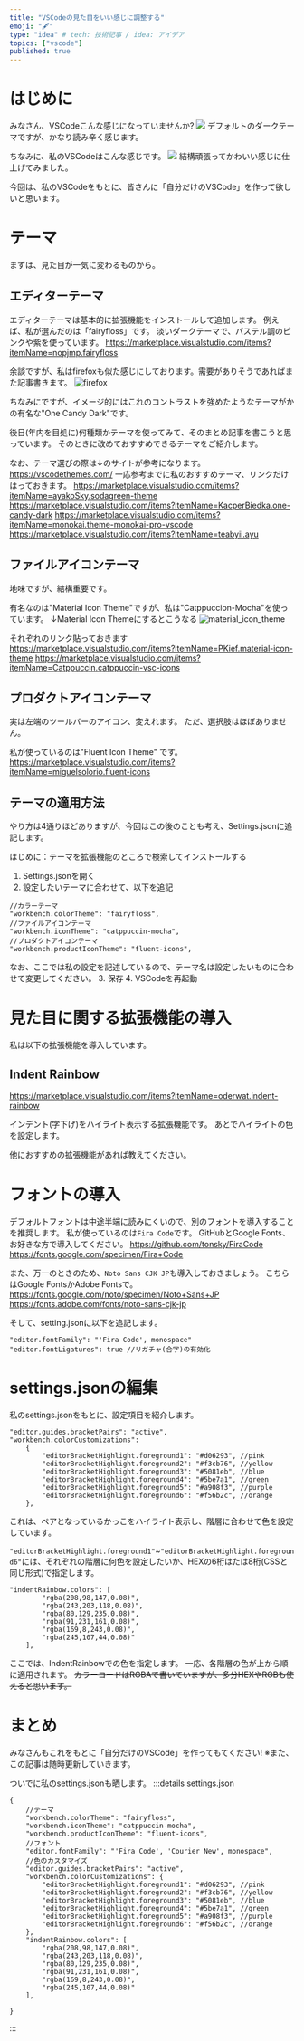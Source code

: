 ```yaml
---
title: "VSCodeの見た目をいい感じに調整する"
emoji: "🖋️"
type: "idea" # tech: 技術記事 / idea: アイデア
topics: ["vscode"]
published: true
---
```


# はじめに
みなさん、VSCodeこんな感じになっていませんか?
![](/images/vscode_article_1/vscode_before.png)
デフォルトのダークテーマですが、かなり読み辛く感じます。

ちなみに、私のVSCodeはこんな感じです。
![](/images/vscode_article_1/my-vscode-v2.png)
結構頑張ってかわいい感じに仕上げてみました。

今回は、私のVSCodeをもとに、皆さんに「自分だけのVSCode」を作って欲しいと思います。

# テーマ

まずは、見た目が一気に変わるものから。

## エディターテーマ

エディターテーマは基本的に拡張機能をインストールして追加します。
例えば、私が選んだのは「fairyfloss」です。
淡いダークテーマで、パステル調のピンクや紫を使っています。
https://marketplace.visualstudio.com/items?itemName=nopjmp.fairyfloss

余談ですが、私はfirefoxも似た感じにしております。需要がありそうであればまた記事書きます。
![firefox](/images/vscode_article_1/firefox.png)

ちなみにですが、イメージ的にはこれのコントラストを強めたようなテーマがかの有名な"One Candy Dark"です。

後日(年内を目処に)何種類かテーマを使ってみて、そのまとめ記事を書こうと思っています。
そのときに改めておすすめできるテーマをご紹介します。

なお、テーマ選びの際は↓のサイトが参考になります。
https://vscodethemes.com/
一応参考までに私のおすすめテーマ、リンクだけはっておきます。
https://marketplace.visualstudio.com/items?itemName=ayakoSky.sodagreen-theme
https://marketplace.visualstudio.com/items?itemName=KacperBiedka.one-candy-dark
https://marketplace.visualstudio.com/items?itemName=monokai.theme-monokai-pro-vscode
https://marketplace.visualstudio.com/items?itemName=teabyii.ayu

## ファイルアイコンテーマ

地味ですが、結構重要です。

有名なのは"Material Icon Theme"ですが、私は"Catppuccion-Mocha"を使っています。
↓Material Icon Themeにするとこうなる
![material_icon_theme](/images/vscode_article_1/material.png)

それぞれのリンク貼っておきます
https://marketplace.visualstudio.com/items?itemName=PKief.material-icon-theme
https://marketplace.visualstudio.com/items?itemName=Catppuccin.catppuccin-vsc-icons

## プロダクトアイコンテーマ

実は左端のツールバーのアイコン、変えれます。
ただ、選択肢はほぼありません。

私が使っているのは"Fluent Icon Theme" です。
https://marketplace.visualstudio.com/items?itemName=miguelsolorio.fluent-icons

## テーマの適用方法

やり方は4通りほどありますが、今回はこの後のことも考え、Settings.jsonに追記します。

はじめに：テーマを拡張機能のところで検索してインストールする

1. Settings.jsonを開く
2. 設定したいテーマに合わせて、以下を追記

```json: settings.json
//カラーテーマ
"workbench.colorTheme": "fairyfloss",
//ファイルアイコンテーマ
"workbench.iconTheme": "catppuccin-mocha",
//プロダクトアイコンテーマ
"workbench.productIconTheme": "fluent-icons",
```
なお、ここでは私の設定を記述しているので、テーマ名は設定したいものに合わせて変更してください。
3. 保存
4. VSCodeを再起動

# 見た目に関する拡張機能の導入

私は以下の拡張機能を導入しています。

## Indent Rainbow

https://marketplace.visualstudio.com/items?itemName=oderwat.indent-rainbow

インデント(字下げ)をハイライト表示する拡張機能です。
あとでハイライトの色を設定します。

他におすすめの拡張機能があれば教えてください。

# フォントの導入

デフォルトフォントは中途半端に読みにくいので、別のフォントを導入することを推奨します。
私が使っているのは`Fira Code`です。
GitHubとGoogle Fonts、お好きな方で導入してください。
https://github.com/tonsky/FiraCode
https://fonts.google.com/specimen/Fira+Code

また、万一のときのため、`Noto Sans CJK JP`も導入しておきましょう。
こちらはGoogle FontsかAdobe Fontsで。
https://fonts.google.com/noto/specimen/Noto+Sans+JP
https://fonts.adobe.com/fonts/noto-sans-cjk-jp

そして、setting.jsonに以下を追記します。
```json: settings.json
"editor.fontFamily": "'Fira Code', monospace"
"editor.fontLigatures": true //リガチャ(合字)の有効化
```

# settings.jsonの編集

私のsettings.jsonをもとに、設定項目を紹介します。

```json: settings.json
"editor.guides.bracketPairs": "active",
"workbench.colorCustomizations":
    {
        "editorBracketHighlight.foreground1": "#d06293", //pink
        "editorBracketHighlight.foreground2": "#f3cb76", //yellow
        "editorBracketHighlight.foreground3": "#5081eb", //blue
        "editorBracketHighlight.foreground4": "#5be7a1", //green
        "editorBracketHighlight.foreground5": "#a908f3", //purple
        "editorBracketHighlight.foreground6": "#f56b2c", //orange
    },
```

これは、ペアとなっているかっこをハイライト表示し、階層に合わせて色を設定しています。

`"editorBracketHighlight.foreground1"`~`"editorBracketHighlight.foreground6"`には、それぞれの階層に何色を設定したいか、HEXの6桁はたは8桁(CSSと同じ形式)で指定します。

```json: settings.json
"indentRainbow.colors": [
        "rgba(208,98,147,0.08)",
        "rgba(243,203,118,0.08)",
        "rgba(80,129,235,0.08)",
        "rgba(91,231,161,0.08)",
        "rgba(169,8,243,0.08)",
        "rgba(245,107,44,0.08)"
    ],
```

ここでは、IndentRainbowでの色を指定します。
一応、各階層の色が上から順に適用されます。
~~カラーコードはRGBAで書いていますが、多分HEXやRGBも使えると思います。~~

# まとめ
みなさんもこれをもとに「自分だけのVSCode」を作ってもてください!
※また、この記事は随時更新していきます。

ついでに私のsettings.jsonも晒します。
:::details settings.json
```json: settings.json
{
    //テーマ
    "workbench.colorTheme": "fairyfloss",
    "workbench.iconTheme": "catppuccin-mocha",
    "workbench.productIconTheme": "fluent-icons",
    //フォント
    "editor.fontFamily": "'Fira Code', 'Courier New', monospace",
    //色のカスタマイズ
    "editor.guides.bracketPairs": "active",
    "workbench.colorCustomizations": {
        "editorBracketHighlight.foreground1": "#d06293", //pink
        "editorBracketHighlight.foreground2": "#f3cb76", //yellow
        "editorBracketHighlight.foreground3": "#5081eb", //blue
        "editorBracketHighlight.foreground4": "#5be7a1", //green
        "editorBracketHighlight.foreground5": "#a908f3", //purple
        "editorBracketHighlight.foreground6": "#f56b2c", //orange
    },
    "indentRainbow.colors": [
        "rgba(208,98,147,0.08)",
        "rgba(243,203,118,0.08)",
        "rgba(80,129,235,0.08)",
        "rgba(91,231,161,0.08)",
        "rgba(169,8,243,0.08)",
        "rgba(245,107,44,0.08)"
    ],

}
```
:::